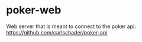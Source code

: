 # poker-web
Web server that is meant to connect to the poker api: https://github.com/carlschader/poker-api
